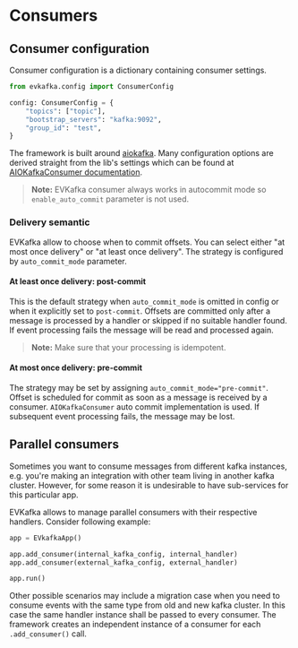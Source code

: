 # Consumers


## Consumer configuration

Consumer configuration is a dictionary containing consumer settings.
```python
from evkafka.config import ConsumerConfig

config: ConsumerConfig = {
    "topics": ["topic"],
    "bootstrap_servers": "kafka:9092",
    "group_id": "test",
}
```

The framework is built around [aiokafka](https://aiokafka.readthedocs.io/en/stable/). Many configuration options are derived straight
from the lib's settings which can be found at [AIOKafkaConsumer documentation](https://aiokafka.readthedocs.io/en/stable/api.html#consumer-class). 

> **Note:** EVKafka consumer always works in autocommit mode so `enable_auto_commit` parameter is not used.

### Delivery semantic
EVKafka allow to choose when to commit offsets. You can select either 
"at most once delivery" or "at least once delivery". The strategy 
is configured by `auto_commit_mode` parameter.

#### At least once delivery: post-commit
This is the default strategy when `auto_commit_mode` is omitted in config or when it explicitly set to `post-commit`.
Offsets are committed only after a message is processed by a handler or skipped if no suitable handler found. 
If event processing fails the message will be read and processed again. 

> **Note:** Make sure that your processing is idempotent.

#### At most once delivery: pre-commit
The strategy may be set by assigning `auto_commit_mode="pre-commit"`.
Offset is scheduled for commit as soon as a message is received by a consumer. `AIOKafkaConsumer` auto commit 
implementation is used. If subsequent event processing fails, the message may be lost.


## Parallel consumers
Sometimes you want to consume messages from different kafka instances, e.g. you're making 
an integration with other team living in another kafka cluster. However, for some reason
it is undesirable to have sub-services for this particular app.

EVKafka allows to manage parallel consumers with their respective handlers. Consider following example:

```python
app = EVkafkaApp()

app.add_consumer(internal_kafka_config, internal_handler)
app.add_consumer(external_kafka_config, external_handler)

app.run()
```

Other possible scenarios may include a migration case when you need to consume events with the same type
from old and new kafka cluster. In this case the same handler instance shall be passed to every consumer.
The framework creates an independent instance of a consumer for each `.add_consumer()` call. 
